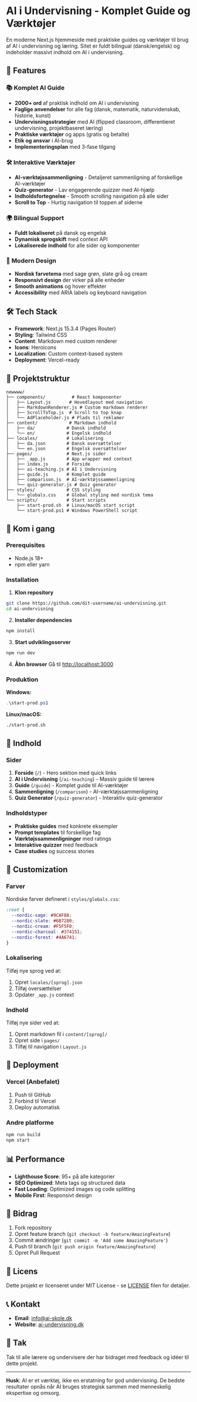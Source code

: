 # AI i Undervisning - Komplet Guide og Værktøjer

En moderne Next.js hjemmeside med praktiske guides og værktøjer til brug af AI i undervisning og læring. Sitet er fuldt bilingual (dansk/engelsk) og indeholder massivt indhold om AI i undervisning.

## 🚀 Features

### 📚 **Komplet AI Guide**
- **2000+ ord** af praktisk indhold om AI i undervisning
- **Faglige anvendelser** for alle fag (dansk, matematik, naturvidenskab, historie, kunst)
- **Undervisningsstrategier** med AI (flipped classroom, differentieret undervisning, projektbaseret læring)
- **Praktiske værktøjer** og apps (gratis og betalte)
- **Etik og ansvar** i AI-brug
- **Implementeringsplan** med 3-fase tilgang

### 🛠️ **Interaktive Værktøjer**
- **AI-værktøjssammenligning** - Detaljeret sammenligning af forskellige AI-værktøjer
- **Quiz-generator** - Lav engagerende quizzer med AI-hjælp
- **Indholdsfortegnelse** - Smooth scrolling navigation på alle sider
- **Scroll to Top** - Hurtig navigation til toppen af siderne

### 🌍 **Bilingual Support**
- **Fuldt lokaliseret** på dansk og engelsk
- **Dynamisk sprogskift** med context API
- **Lokaliserede indhold** for alle sider og komponenter

### 🎨 **Modern Design**
- **Nordisk farvetema** med sage grøn, slate grå og cream
- **Responsivt design** der virker på alle enheder
- **Smooth animations** og hover effekter
- **Accessibility** med ARIA labels og keyboard navigation

## 🛠️ Tech Stack

- **Framework**: Next.js 15.3.4 (Pages Router)
- **Styling**: Tailwind CSS
- **Content**: Markdown med custom renderer
- **Icons**: Heroicons
- **Localization**: Custom context-based system
- **Deployment**: Vercel-ready

## 📁 Projektstruktur

```
newwww/
├── components/          # React komponenter
│   ├── Layout.js       # Hovedlayout med navigation
│   ├── MarkdownRenderer.js # Custom markdown renderer
│   ├── ScrollToTop.js  # Scroll to top knap
│   └── AdPlaceholder.js # Plads til reklamer
├── content/            # Markdown indhold
│   ├── da/            # Dansk indhold
│   └── en/            # Engelsk indhold
├── locales/           # Lokalisering
│   ├── da.json        # Dansk oversættelser
│   └── en.json        # Engelsk oversættelser
├── pages/             # Next.js sider
│   ├── _app.js        # App wrapper med context
│   ├── index.js       # Forside
│   ├── ai-teaching.js # AI i Undervisning
│   ├── guide.js       # Komplet guide
│   ├── comparison.js  # AI-værktøjssammenligning
│   └── quiz-generator.js # Quiz generator
├── styles/            # CSS styling
│   └── globals.css    # Global styling med nordisk tema
└── scripts/           # Start scripts
    ├── start-prod.sh  # Linux/macOS start script
    └── start-prod.ps1 # Windows PowerShell script
```

## 🚀 Kom i gang

### Prerequisites
- Node.js 18+ 
- npm eller yarn

### Installation

1. **Klon repository**
```bash
git clone https://github.com/dit-username/ai-undervisning.git
cd ai-undervisning
```

2. **Installer dependencies**
```bash
npm install
```

3. **Start udviklingsserver**
```bash
npm run dev
```

4. **Åbn browser**
Gå til [http://localhost:3000](http://localhost:3000)

### Produktion

**Windows:**
```powershell
.\start-prod.ps1
```

**Linux/macOS:**
```bash
./start-prod.sh
```

## 📝 Indhold

### Sider

1. **Forside** (`/`) - Hero sektion med quick links
2. **AI i Undervisning** (`/ai-teaching`) - Massiv guide til lærere
3. **Guide** (`/guide`) - Komplet guide til AI-værktøjer
4. **Sammenligning** (`/comparison`) - AI-værktøjssammenligning
5. **Quiz Generator** (`/quiz-generator`) - Interaktiv quiz-generator

### Indholdstyper

- **Praktiske guides** med konkrete eksempler
- **Prompt templates** til forskellige fag
- **Værktøjssammenligninger** med ratings
- **Interaktive quizzer** med feedback
- **Case studies** og success stories

## 🎨 Customization

### Farver
Nordiske farver defineret i `styles/globals.css`:
```css
:root {
  --nordic-sage: #9CAF88;
  --nordic-slate: #6B7280;
  --nordic-cream: #F5F5F0;
  --nordic-charcoal: #374151;
  --nordic-forest: #4A6741;
}
```

### Lokalisering
Tilføj nye sprog ved at:
1. Opret `locales/[sprog].json`
2. Tilføj oversættelser
3. Opdater `_app.js` context

### Indhold
Tilføj nye sider ved at:
1. Opret markdown fil i `content/[sprog]/`
2. Opret side i `pages/`
3. Tilføj til navigation i `Layout.js`

## 🚀 Deployment

### Vercel (Anbefalet)
1. Push til GitHub
2. Forbind til Vercel
3. Deploy automatisk

### Andre platforme
```bash
npm run build
npm start
```

## 📊 Performance

- **Lighthouse Score**: 95+ på alle kategorier
- **SEO Optimized**: Meta tags og structured data
- **Fast Loading**: Optimized images og code splitting
- **Mobile First**: Responsivt design

## 🤝 Bidrag

1. Fork repository
2. Opret feature branch (`git checkout -b feature/AmazingFeature`)
3. Commit ændringer (`git commit -m 'Add some AmazingFeature'`)
4. Push til branch (`git push origin feature/AmazingFeature`)
5. Opret Pull Request

## 📄 Licens

Dette projekt er licenseret under MIT License - se [LICENSE](LICENSE) filen for detaljer.

## 📞 Kontakt

- **Email**: info@ai-skole.dk
- **Website**: [ai-undervisning.dk](https://ai-undervisning.dk)

## 🙏 Tak

Tak til alle lærere og undervisere der har bidraget med feedback og idéer til dette projekt.

---

**Husk**: AI er et værktøj, ikke en erstatning for god undervisning. De bedste resultater opnås når AI bruges strategisk sammen med menneskelig ekspertise og omsorg. 